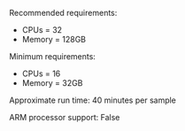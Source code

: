 Recommended requirements:

+ CPUs = 32
+ Memory = 128GB

Minimum requirements:

+ CPUs = 16
+ Memory = 32GB

Approximate run time: 40 minutes per sample

ARM processor support: False
